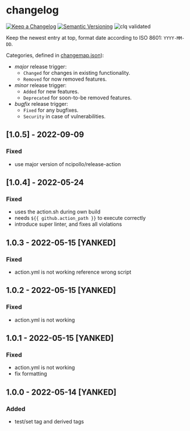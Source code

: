 # changelog

[![Keep a Changelog](https://img.shields.io/badge/Keep%20a%20Changelog-1.0.0-informational)](https://keepachangelog.com/en/1.0.0/)
[![Semantic Versioning](https://img.shields.io/badge/Sematic%20Versioning-2.0.0-informational)](https://semver.org/spec/v2.0.0.html)
![clq validated](https://img.shields.io/badge/clq-validated-success)

Keep the newest entry at top, format date according to ISO 8601: `YYYY-MM-DD`.

Categories, defined in [changemap.json](.github/clq/changemap.json)):
- _major_ release trigger:
  - `Changed` for changes in existing functionality.
  - `Removed` for now removed features.
- _minor_ release trigger:
  - `Added` for new features.
  - `Deprecated` for soon-to-be removed features.
- _bugfix_ release trigger:
  - `Fixed` for any bugfixes.
  - `Security` in case of vulnerabilities.

## [1.0.5] - 2022-09-09
### Fixed
- use major version of ncipollo/release-action

## [1.0.4] - 2022-05-24
### Fixed
- uses the action.sh during own build
- needs `${{ github.action_path }}` to execute correctly
- introduce super linter, and fixes all violations

## 1.0.3 - 2022-05-15 [YANKED]
### Fixed
- action.yml is not working reference wrong script

## 1.0.2 - 2022-05-15 [YANKED]
### Fixed
- action.yml is not working

## 1.0.1 - 2022-05-15 [YANKED]
### Fixed
- action.yml is not working
- fix formatting

## 1.0.0 - 2022-05-14 [YANKED]
### Added
- test/set tag and derived tags
